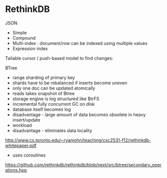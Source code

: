 
# RethinkDB

JSON

* Simple
* Compound
* Multi-index : document/row can be indexed using multiple values
* Expression index 

Tailable cursor / push-based model to find changes:

BTree

* range sharding of primary key
* shards have to be rebalanced if inserts become uneven
* only one doc can be updated atomically
* reads takes snapshot of Btree
* storage engine is log structured like BtrFS
* incremental fully concurrent GC on disk
* database itself becomes log
* disadvantage - large amount of data becomes obsolete in heavy insert/update
* workload
* disadvantage - eliminates data locality

http://www.cs.toronto.edu/~ryanjohn/teaching/csc2531-f12/rethinkdb-whitepaper.pdf

* uses coroutines

https://github.com/rethinkdb/rethinkdb/blob/next/src/btree/secondary_operations.hpp
